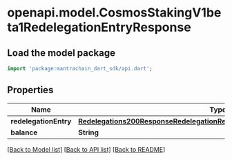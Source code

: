 # openapi.model.CosmosStakingV1beta1RedelegationEntryResponse

## Load the model package
```dart
import 'package:mantrachain_dart_sdk/api.dart';
```

## Properties
Name | Type | Description | Notes
------------ | ------------- | ------------- | -------------
**redelegationEntry** | [**Redelegations200ResponseRedelegationResponsesInnerRedelegationEntriesInner**](Redelegations200ResponseRedelegationResponsesInnerRedelegationEntriesInner.md) |  | [optional] 
**balance** | **String** |  | [optional] 

[[Back to Model list]](../README.md#documentation-for-models) [[Back to API list]](../README.md#documentation-for-api-endpoints) [[Back to README]](../README.md)


